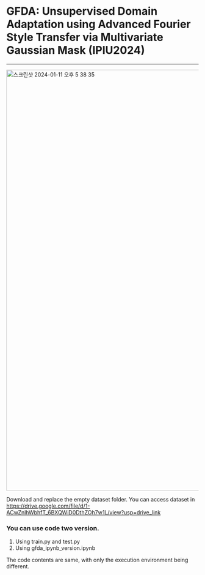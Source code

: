 # GFDA: Unsupervised Domain Adaptation using Advanced Fourier Style Transfer via Multivariate Gaussian Mask (IPIU2024) 
***
<img width="1100" alt="스크린샷 2024-01-11 오후 5 38 35" src="https://github.com/SeongMon/GFDA/assets/118545892/b8ea5956-b075-4c27-adf9-108a5458a7c8">




Download and replace the empty dataset folder.
You can access dataset in https://drive.google.com/file/d/1-ACwZnlhWbhfT_6BXQWiD0DthZOh7w1L/view?usp=drive_link


### You can use code two version.
1. Using train.py and test.py
2. Using gfda_ipynb_version.ipynb

The code contents are same, with only the execution environment being different.
